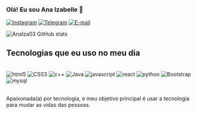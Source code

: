 ### Olá! Eu sou Ana Izabelle 👋

[![Instagram](https://img.shields.io/badge/Instagram-E4405F?style=for-the-badge&logo=instagram&logoColor=white)](https://www.instagram.com/ana_izabelle976?igsh=MWZ0eWVyMXNxdGV5NA==)
[![Telegram](https://img.shields.io/badge/Telegram-2CA5E0?style=for-the-badge&logo=telegram&logoColor=white)](https://t.me/+5581982868563)
[![E-mail](https://img.shields.io/badge/Gmail-D14836?style=for-the-badge&logo=gmail&logoColor=white)](ana136gg@gmail.com)

![AnaIza03 GitHub stats](https://github-readme-stats.vercel.app/api?username=AnaIza03&show_icons=true&theme=radical)

## Tecnologias que eu uso no meu dia

<div style="display: inline_block"><br/>
<img align="center" alt="html5" src="https://img.shields.io/badge/HTML5-E34F26?style=for-the-badge&logo=html5&logoColor=white"/>
<img  align="center"  alt="CSS3" src="https://img.shields.io/badge/CSS3-1572B6?style=for-the-badge&logo=css3&logoColor=white"/>
<img  align="center"  alt="c++" src="https://img.shields.io/badge/C%2B%2B-00599C?style=for-the-badge&logo=c%2B%2B&logoColor=white"/>
<img  align="center" alt="Java" src="https://img.shields.io/badge/Java-ED8B00?style=for-the-badge&logo=openjdk&logoColor=white"/>
<img  align="center" alt="javascript" src="https://img.shields.io/badge/JavaScript-F7DF1E?style=for-the-badge&logo=javascript&logoColor=black"/>
<img  align="center" alt="react" src="https://img.shields.io/badge/React-20232A?style=for-the-badge&logo=react&logoColor=61DAFB"/>
<img  align="center" alt="python" src="https://img.shields.io/badge/Python-14354C?style=for-the-badge&logo=python&logoColor=white"/>
<img  align="center" alt="Bootstrap" src="https://img.shields.io/badge/Bootstrap-563D7C?style=for-the-badge&logo=bootstrap&logoColor=white"/>
<img  align="center" alt="mysql" src="https://img.shields.io/badge/MySQL-00000F?style=for-the-badge&logo=mysql&logoColor=white"/>
</div><br/>

Apaixonada(a) por tecnologia, e meu objetivo principal é usar a tecnologia para mudar as vidas das pessoas.
